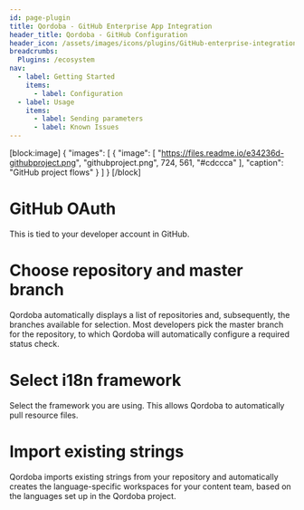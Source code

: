 ```yaml
---
id: page-plugin
title: Qordoba - GitHub Enterprise App Integration
header_title: Qordoba - GitHub Configuration
header_icon: /assets/images/icons/plugins/GitHub-enterprise-integration.png
breadcrumbs:
  Plugins: /ecosystem
nav:
  - label: Getting Started
    items:
      - label: Configuration
  - label: Usage
    items:
      - label: Sending parameters
      - label: Known Issues
---
```

[block:image]
{
  "images": [
    {
      "image": [
        "https://files.readme.io/e34236d-githubproject.png",
        "githubproject.png",
        724,
        561,
        "#cdccca"
      ],
      "caption": "GitHub project flows"
    }
  ]
}
[/block]
# GitHub OAuth
This is tied to your developer account in GitHub. 

# Choose repository and master branch
Qordoba automatically displays a list of repositories and, subsequently, the branches available for selection. Most developers pick the master branch for the repository, to which Qordoba will automatically configure a required status check.

# Select i18n framework
Select the framework you are using. This allows Qordoba to automatically pull resource files.

# Import existing strings
Qordoba imports existing strings from your repository and automatically creates the language-specific workspaces for your content team, based on the languages set up in the Qordoba project.

